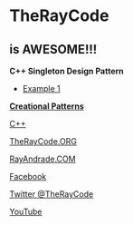 # TheRayCode
## is AWESOME!!!
**C++ Singleton Design Pattern**

 * [Example 1](/SN1/README.md)

**[Creational Patterns](/Creational/README.md)**

[C++](https://github.com/RayAndrade/TheRayCode/tree/main/CPP/README.md)  


[TheRayCode.ORG](https://www.TheRayCode.org)

[RayAndrade.COM](https://www.RayAndrade.com)

[Facebook](https://www.facebook.com/TheRayCode/)

[Twitter @TheRayCode](https://www.twitter.com/TheRayCode/)

[YouTube](https://www.youtube.com/AndradeRay/)


